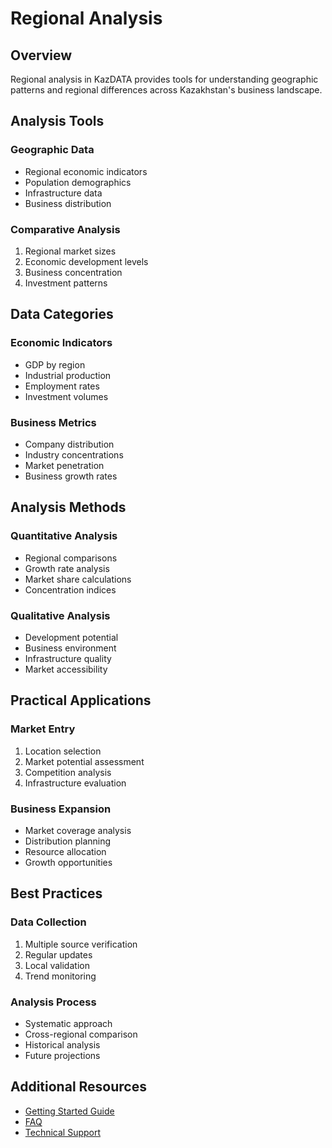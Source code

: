 # Regional Analysis

## Overview

Regional analysis in KazDATA provides tools for understanding geographic patterns and regional differences across Kazakhstan's business landscape.

## Analysis Tools

### Geographic Data
- Regional economic indicators
- Population demographics
- Infrastructure data
- Business distribution

### Comparative Analysis
1. Regional market sizes
2. Economic development levels
3. Business concentration
4. Investment patterns

## Data Categories

### Economic Indicators
- GDP by region
- Industrial production
- Employment rates
- Investment volumes

### Business Metrics
- Company distribution
- Industry concentrations
- Market penetration
- Business growth rates

## Analysis Methods

### Quantitative Analysis
- Regional comparisons
- Growth rate analysis
- Market share calculations
- Concentration indices

### Qualitative Analysis
- Development potential
- Business environment
- Infrastructure quality
- Market accessibility

## Practical Applications

### Market Entry
1. Location selection
2. Market potential assessment
3. Competition analysis
4. Infrastructure evaluation

### Business Expansion
- Market coverage analysis
- Distribution planning
- Resource allocation
- Growth opportunities

## Best Practices

### Data Collection
1. Multiple source verification
2. Regular updates
3. Local validation
4. Trend monitoring

### Analysis Process
- Systematic approach
- Cross-regional comparison
- Historical analysis
- Future projections

## Additional Resources

- [Getting Started Guide](../getting-started/quick-start.md)
- [FAQ](../getting-started/faq.md)
- [Technical Support](../support/contact.md)
